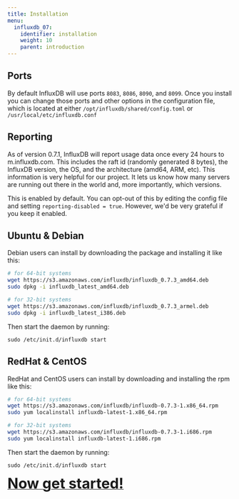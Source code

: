 ```yaml
---
title: Installation
menu:
  influxdb_07:
    identifier: installation
    weight: 10
    parent: introduction
---
```


## Ports

By default InfluxDB will use ports `8083`, `8086`, `8090`, and `8099`.
Once you install you can change those ports and other options in the configuration file, which is located at either `/opt/influxdb/shared/config.toml` or `/usr/local/etc/influxdb.conf`

## Reporting

As of version 0.7.1, InfluxDB will report usage data once every 24 hours to m.influxdb.com.
This includes the raft id (randomly generated 8 bytes), the InfluxDB version, the OS, and the architecture (amd64, ARM, etc).
This information is very helpful for our project.
It lets us know how many servers are running out there in the world and, more importantly, which versions.

This is enabled by default.
You can opt-out of this by editing the config file and setting `reporting-disabled = true`.
However, we'd be very grateful if you keep it enabled.

## Ubuntu & Debian
Debian users can install by downloading the package and installing it like this:

```bash
# for 64-bit systems
wget https://s3.amazonaws.com/influxdb/influxdb_0.7.3_amd64.deb
sudo dpkg -i influxdb_latest_amd64.deb

# for 32-bit systems
wget https://s3.amazonaws.com/influxdb/influxdb_0.7.3_armel.deb
sudo dpkg -i influxdb_latest_i386.deb
```

Then start the daemon by running:

```
sudo /etc/init.d/influxdb start
```

## RedHat & CentOS
RedHat and CentOS users can install by downloading and installing the rpm like this:

```bash
# for 64-bit systems
wget https://s3.amazonaws.com/influxdb/influxdb-0.7.3-1.x86_64.rpm
sudo yum localinstall influxdb-latest-1.x86_64.rpm

# for 32-bit systems
wget https://s3.amazonaws.com/influxdb/influxdb-0.7.3-1.i686.rpm
sudo yum localinstall influxdb-latest-1.i686.rpm
```

Then start the daemon by running:

```
sudo /etc/init.d/influxdb start
```

<a href="/influxdb/v0.7/introduction/getting_started/"><font size="6"><b>Now get started!</b></font></a>
